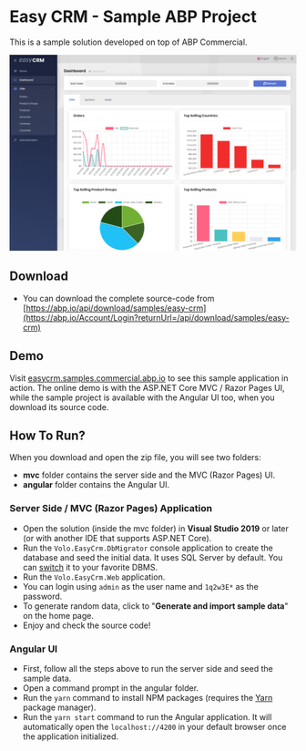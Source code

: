 # Easy CRM - Sample ABP Project

This is a sample solution developed on top of ABP Commercial.

![easy-crm](../images/easy-crm.png)

## Download

* You can download the complete source-code from [https://abp.io/api/download/samples/easy-crm](https://abp.io/Account/Login?returnUrl=/api/download/samples/easy-crm)

## Demo

Visit [easycrm.samples.commercial.abp.io](http://easycrm.samples.commercial.abp.io/) to see this sample application in action. The online demo is with the ASP.NET Core MVC / Razor Pages UI, while the sample project is available with the Angular UI too, when you download its source code.

## How To Run?

When you download and open the zip file, you will see two folders:

* **mvc** folder contains the server side and the MVC (Razor Pages) UI.
* **angular** folder contains the Angular UI.

### Server Side / MVC (Razor Pages) Application

* Open the solution (inside the mvc folder) in **Visual Studio 2019** or later (or with another IDE that supports ASP.NET Core).
* Run the `Volo.EasyCrm.DbMigrator` console application to create the database and seed the initial data. It uses SQL Server by default. You can [switch](https://docs.abp.io/en/abp/latest/Entity-Framework-Core-Other-DBMS) it to your favorite DBMS.
* Run the `Volo.EasyCrm.Web` application.
* You can login using `admin` as the user name and `1q2w3E*` as the password.
* To generate random data, click to "**Generate and import sample data**" on the home page.
* Enjoy and check the source code!

### Angular UI

* First, follow all the steps above to run the server side and seed the sample data.
* Open a command prompt in the angular folder.
* Run the `yarn` command to install NPM packages (requires the [Yarn](https://yarnpkg.com/) package manager).
* Run the `yarn start` command to run the Angular application. It will automatically open the `localhost://4200` in your default browser once the application initialized.